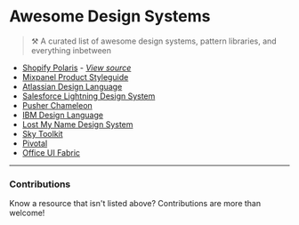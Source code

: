 # Awesome Design Systems

> ⚒ A curated list of awesome design systems, pattern libraries, and everything inbetween


- [Shopify Polaris](https://polaris.shopify.com) - *[View source](https://github.com/Shopify/polaris)*
- [Mixpanel Product Styleguide](http://mixpanel.github.io/mixpanel-common/examples/style-guide-new)
- [Atlassian Design Language](https://atlassian.design)
- [Salesforce Lightning Design System](https://www.lightningdesignsystem.com)
- [Pusher Chameleon](http://pusher.github.io/chameleon/)
- [IBM Design Language](https://www.ibm.com/design/language/)
- [Lost My Name Design System](http://design-system.lostmy.name/)
- [Sky Toolkit](https://www.sky.com/toolkit)
- [Pivotal](http://styleguide.pivotal.io/)
- [Office UI Fabric](https://dev.office.com/fabric)

---
### Contributions
Know a resource that isn't listed above? Contributions are more than welcome!
